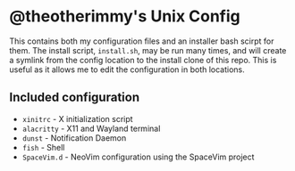 # @theotherimmy's Unix Config

This contains both my configuration files and an installer bash scirpt for them.
The install script, `install.sh`, may be run many times, and will create a
symlink from the config location to the install clone of this repo. This is
useful as it allows me to edit the configuration in both locations.

## Included configuration

* `xinitrc` - X initialization script
* `alacritty` - X11 and Wayland terminal
* `dunst` - Notification Daemon
* `fish` - Shell
* `SpaceVim.d` - NeoVim configuration using the SpaceVim project

